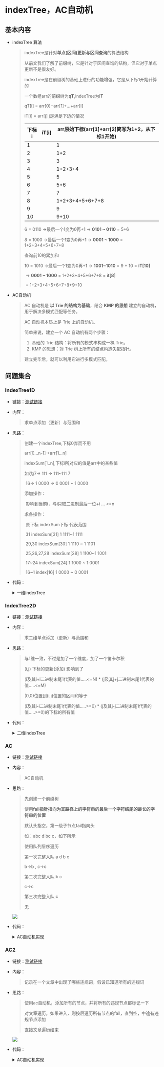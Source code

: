 # indexTree，AC自动机

## 基本内容

- indexTree 算法

  > indexTree是针对**单点(区间)更新与区间查询**的算法结构
  >
  > 从前文我们了解了前缀树，它是针对于区间查询的结构，但它对于单点更新不是很友好。
  >
  > indexTree是在前缀树的基础上进行的功能增强，它是从下标1开始计算的
  >
  > 一个数组arr的前缀树为**qT**,indexTree为**iT**
  >
  > qT[i] = arr[0]+arr[1]+...+arr[i]
  >
  > iT[i] = arr[j] j是满足下边的情况
  >
  > | 下标i | iT[i] | arr原始下标(arr[1]+arr[2]简写为1+2，从下标1开始) |
  > | ----- | ----- | ------------------------------------------------ |
  > | 1     |       | 1                                                |
  > | 2     |       | 1+2                                              |
  > | 3     |       | 3                                                |
  > | 4     |       | 1+2+3+4                                          |
  > | 5     |       | 5                                                |
  > | 6     |       | 5+6                                              |
  > | 7     |       | 7                                                |
  > | 8     |       | 1+2+3+4+5+6+7+8                                  |
  > | 9     |       | 9                                                |
  > | 10    |       | 9+10                                             |
  >
  > 6 = 0110 ->最后一个1变为0再+1 -> **0101 ~ 0110** = 5+6
  >
  > 8 = 1000 ->最后一个1变为0再+1 -> **0001 ~ 1000** = 1+2+3+4+5+6+7+8
  >
  > 查询前10的累加和
  >
  > 10 = 1010 ->最后一个1变为0再+1 -> **1001~1010** = 9 + 10 = **iT[10]**										
  >
  > ​														   -> **0001 ~ 1000** = 1+2+3+4+5+6+7+8 = **it[8]**
  >
  > ​	= 1+2+3+4+5+6+7+8+9+10

- AC自动机

  > AC 自动机是 **以 Trie 的结构为基础**，结合 **KMP 的思想** 建立的自动机，用于解决多模式匹配等任务。
  >
  > AC 自动机本质上是 Trie 上的自动机。
  >
  > 简单来说，建立一个 AC 自动机有两个步骤：
  >
  > 1. 基础的 Trie 结构：将所有的模式串构成一棵 Trie。
  > 2. KMP 的思想：对 Trie 树上所有的结点构造失配指针。
  >
  > 建立完毕后，就可以利用它进行多模式匹配。

## 问题集合

### IndexTree1D

- 链接：<a href="https://github.com/xtpyip/blog-alogrithm/blob/main/alogrithm/src/main/java/blog/wstx/class32/Code01_IndexTree.java">测试链接</a>

- 内容：

  > 求单点添加（更新）与范围和
  >
  
- 思路：

  > 创建一个indexTree,下标0弃而不用
  >
  > arr[0...n-1]->arr[1...n]
  >
  > indexSum[1..n],下标i所对应的值是arr中的某些值
  >
  > 如i为7-> 111 -> 111~111 7
  >
  > ​         16-> 1 0000 -> 0 0001 ~ 1 0000 
  >
  > 添加操作：
  >
  > ​	影响到当前i，与i只取二进制最后一位+i ... <=n
  >
  > 求各操作：
  >
  > ​	原下标  indexSum下标    代表范围
  >
  > ​	31	      indexSum[31]   1 1111~1 1111
  >
  > ​	29,30	indexSum[30]	1 1110 ~ 1 1101          
  >
  > ​    25,26,27,28   indexSum[28] 1 1100~1 1001
  >
  > ​	17~24     indexSum[24]   1 1000 ~ 1 0001
  >
  > ​	16~1        index[16]       1 0000 ~ 0 0001
  
- 代码：

  <details>
  <summary>一维indexTree</summary>
  <p> - indexTree实现</p>
  <pre><code>// 下标从1开始！
  	public static class IndexTree {
  		private int[] tree;
  		private int N;
  		// 0位置弃而不用！
  		public IndexTree(int size) {
  			N = size + 1;
  			tree = new int[N];
  		}
  		// 1~index 累加和是多少？
  		public int sum(int index) {
  			int ans = tree[index];
  			while (index - (index & (-index)) != 0){
  				index -= index & (-index);
  				ans += tree[index];
  			}
  			return ans;
  		}
  		// index & -index : 提取出index最右侧的1出来
  		// index :           0011001000
  		// index & -index :  0000001000
  		public void add(int index, int d) {
  			while (index <= N){
  				tree[index] += d;
  				index += index & (-index);
  			}
  		}
  	}</code>  </pre>
  </details>

### IndexTree2D

- 链接：<a href="https://leetcode.cn/problems/range-sum-query-2d-mutable">测试链接</a>

- 内容：

  > 求二维单点添加（更新）与范围和

- 思路：

  > 与1维一致，不过是加了一个维度，加了一个笛卡尔积
  >
  > (i,j) 下标的更新(添加) 影响到了
  >
  > (i及其i+i二进制末尾1代表的值.....<=N) * (j及其j+j二进制末尾1代表的值.....<=M)
  >
  > (0,0)位置到(i,j)位置的区间和等于
  >
  > (i及其i-i二进制末尾1代表的值.....>=0) * (j及其j-j二进制末尾1代表的值.....>=0)的下标的所有值

- 代码：

  <details>
  <summary>二维indexTree</summary>
  <p> - indexTree实现</p>
  <pre><code>public class Code02_IndexTree2D {
  	private int[][] tree;
  	private int[][] nums;
  	private int N;
  	private int M;
  	public Code02_IndexTree2D(int[][] matrix) {
  		if (matrix.length == 0 || matrix[0].length == 0) {
  			return;
  		}
  		N = matrix.length;
  		M = matrix[0].length;
  		tree = new int[N + 1][M + 1];
  		nums = new int[N][M];
  		for (int i = 0; i < N; i++) {
  			for (int j = 0; j < M; j++) {
  				update(i, j, matrix[i][j]);
  			}
  		}
  	}
  	private int sum(int row, int col) {
  		int sum = 0;
  		for (int i = row + 1; i > 0; i -= i & (-i)) {
  			for (int j = col + 1; j > 0; j -= j & (-j)) {
  				sum += tree[i][j];
  			}
  		}
  		return sum;
  	}
  	public void update(int row, int col, int val) {
  		if (N == 0 || M == 0) {
  			return;
  		}
  		int add = val - nums[row][col];
  		nums[row][col] = val;
  		for (int i = row + 1; i <= N; i += i & (-i)) {
  			for (int j = col + 1; j <= M; j += j & (-j)) {
  				tree[i][j] += add;
  			}
  		}
  	}
  	public int sumRegion(int row1, int col1, int row2, int col2) {
  		if (N == 0 || M == 0) {
  			return 0;
  		}
  		return sum(row2, col2) + sum(row1 - 1, col1 - 1) - sum(row1 - 1, col2) - sum(row2, col1 - 1);
  	}
  }</code>  </pre>
  </details>

### AC

- 链接：<a href="https://github.com/xtpyip/blog-alogrithm/blob/main/alogrithm/src/main/java/blog/wstx/class32/Code03_AC1.java">测试链接</a>

- 内容：

  > AC自动机

- 思路：

  > 先创建一个前缀树
  >
  > 使用**fail指针指向为其路径上的字符串的最后一个字符结尾的最长的字符串的位置**
  >
  > 默认头指空，第一级子节点fail指向头
  >
  > 如：abc d bc c，如下所示
  >
  > 使用队列层序遍历
  >
  > 第一次完整入队 a d b c 
  >
  > b->b , c->c  
  >
  > 第二次完整入队 b c
  >
  > c->c   
  >
  > 第三次完整入队 c
  >
  > 无

  ![](http://8.130.177.90:9000/blog/24/alogrithm/wstx/class32/a2020_32_ac.png)

- 代码：

  <details>
  <summary>AC自动机实现</summary>
  <p> - 自动机实现</p>
  <pre><code>public static class Node {
  		public int end; // 有多少个字符串以该节点结尾
  		public Node fail;
  		public Node[] nexts;
  		public Node() {
  			end = 0;
  			fail = null;
  			nexts = new Node[26];
  		}
  	}
  	public static class ACAutomation {
  		private Node root;
  		public ACAutomation() {
  			root = new Node();
  		}
  		// 你有多少个匹配串，就调用多少次insert
  		public void insert(String s) {
  			char[] str = s.toCharArray();
  			Node cur = root;
  			int index = 0;
  			for (int i = 0; i < str.length; i++) {
  				index = str[i] - 'a';
  				if (cur.nexts[index] == null) {
  					cur.nexts[index] = new Node();
  				}
  				cur = cur.nexts[index];
  			}
  			cur.end++;
  		}
  		public void build() {
  			// 宽度优先遍历
  			Queue<Node> queue = new LinkedList<>();
  			queue.add(root);
  			Node cur = null;
  			Node cfail = null;
  			while (!queue.isEmpty()){
  				 cur = queue.poll(); // 每弹出一个，要把它的所有的子节点的fail指针挂好
  				for (int i = 0; i < 26; i++) {
  					if(cur.nexts[i] != null){ // 找当前孩子的fail指向
  						cur.nexts[i].fail = root; // 如果找的到更新，找不到就是root
  						cfail = cur.fail; // 从父去找其fail指针
  						while (cfail != null){
  							if(cfail.nexts[i] != null){ // 存在cfail的指针
  								cur.nexts[i].fail = cfail.nexts[i];
  								break;
  							}
  							cfail = cfail.fail;
  						}
  						queue.add(cur.nexts[i]);
  					}
  				}
  			}
  		}
  		public int containNum(String content) {
  			char[] chars = content.toCharArray();
  			Node cur = root;
  			int ans = 0;
  			int index = 0;
  			Node follow = null;
  			for (int i = 0; i < chars.length; i++) {
  				index = chars[i] - 'a';
  				while (cur.nexts[index] == null && cur != root) {
  					cur = cur.fail; // 没有当前的通路
  				}
  				cur = cur.nexts[index] != null ? cur.nexts[index] : root;
  				follow = cur; // 要么走到了root,要么还有内容
  				while (follow != null){
  					if(follow.end == -1){
  						break;
  					}
  					{  // 具体业务
  						ans += follow.end;
  						follow.end = -1;
  					}
  					follow = follow.fail;
  				}
  			}
  			return ans;
  		}
  	}</code>  </pre>
  </details>

### AC2

- 链接：<a href="https://github.com/xtpyip/blog-alogrithm/blob/main/alogrithm/src/main/java/blog/wstx/class32/Code04_AC2.java">测试链接</a>

- 内容：

  > 记录在一个文章中出现了哪些违规词，假设已知道所有的违规词

- 思路：

  > 使用ac自动机，添加所有的节点，并将所有的违规节点都标记一下
  >
  > 对文章遍历，如果进入，则按层遍历所有节点的fail，直到空，中途有违规节点添加
  >
  > 直接文章遍历结束

  ![](http://8.130.177.90:9000/blog/24/alogrithm/wstx/class32/a2020_32_ac.png)

- 代码：

  <details>
  <summary>AC自动机实现</summary>
  <p> - 所有出现的违规词</p>
  <pre><code>public static class Node {
  		public String end; // 有多少个字符串以该节点结尾
  		public Node fail;
  		public boolean endUse;
  		public Node[] nexts;
  		public Node() {
  			end = null;
  			endUse = false;
  			fail = null;
  			nexts = new Node[26];
  		}
  	}
  	public static class ACAutomation {
  		private Node root;
  		public ACAutomation() {
  			root = new Node();
  		}
  		// 你有多少个匹配串，就调用多少次insert
  		public void insert(String s) {
  			char[] str = s.toCharArray();
  			Node cur = root;
  			int index = 0;
  			for (int i = 0; i < str.length; i++) {
  				index = str[i] - 'a';
  				if (cur.nexts[index] == null) {
  					cur.nexts[index] = new Node();
  				}
  				cur = cur.nexts[index];
  			}
  			cur.end = s;
  		}
  		public void build() {
  			// 宽度优先遍历
  			Queue<Node> queue = new LinkedList<>();
  			queue.add(root);
  			Node cur = null;
  			Node cfail = null;
  			while (!queue.isEmpty()){
  				 cur = queue.poll(); // 每弹出一个，要把它的所有的子节点的fail指针挂好
  				for (int i = 0; i < 26; i++) {
  					if(cur.nexts[i] != null){ // 找当前孩子的fail指向
  						cur.nexts[i].fail = root; // 如果找的到更新，找不到就是root
  						cfail = cur.fail; // 从父去找其fail指针
  						while (cfail != null){
  							if(cfail.nexts[i] != null){ // 存在cfail的指针
  								cur.nexts[i].fail = cfail.nexts[i];
  								break;
  							}
  							cfail = cfail.fail;
  						}
  						queue.add(cur.nexts[i]);
  					}
  				}
  			}
  		}
  		public List<String> containWords(String content) {
  			char[] chars = content.toCharArray();
  			Node cur = root;
  			int index = 0;
  			Node follow = null;
  			ArrayList<String> ans = new ArrayList<>();
  			for (int i = 0; i < chars.length; i++) {
  				index = chars[i] - 'a';
  				while (cur.nexts[index] == null && cur != root) {
  					cur = cur.fail; // 没有当前的通路
  				}
  				cur = cur.nexts[index] != null ? cur.nexts[index] : root;
  				follow = cur; // 要么走到了root,要么还有内容
  				while (follow != null){
  					if(follow.endUse){
  						break;
  					}
  					if(follow.end != null){  // 具体业务
  						ans.add(follow.end);
  						follow.endUse = true;
  					}
  					follow = follow.fail;
  				}
  			}
  			return ans;
  		}
  	}</code>  </pre>
  </details>